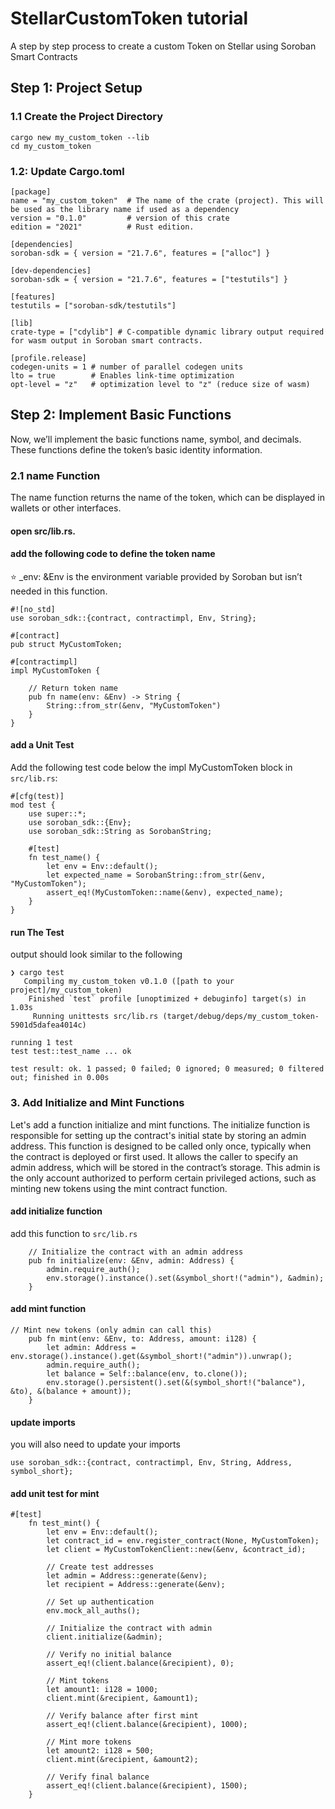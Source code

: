 # StellarCustomToken tutorial
A step by step process to create a custom Token on Stellar using Soroban Smart Contracts
## Step 1: Project Setup

### 1.1 Create the Project Directory
```
cargo new my_custom_token --lib
cd my_custom_token
```
### 1.2: Update Cargo.toml
```
[package]
name = "my_custom_token"  # The name of the crate (project). This will be used as the library name if used as a dependency
version = "0.1.0"         # version of this crate
edition = "2021"          # Rust edition.  

[dependencies]
soroban-sdk = { version = "21.7.6", features = ["alloc"] }

[dev-dependencies]
soroban-sdk = { version = "21.7.6", features = ["testutils"] }

[features]
testutils = ["soroban-sdk/testutils"]

[lib]
crate-type = ["cdylib"] # C-compatible dynamic library output required for wasm output in Soroban smart contracts.

[profile.release]
codegen-units = 1 # number of parallel codegen units
lto = true        # Enables link-time optimization
opt-level = "z"   # optimization level to "z" (reduce size of wasm)
```
## Step 2: Implement Basic Functions
Now, we’ll implement the basic functions name, symbol, and decimals. These functions define the token’s basic identity information.
### 2.1 name Function
The name function returns the name of the token, which can be displayed in wallets or other interfaces.
#### open src/lib.rs.
#### add the following code to define the token name
:star: _env: &Env is the environment variable provided by Soroban but isn’t needed in this function.

```
#![no_std]  
use soroban_sdk::{contract, contractimpl, Env, String};

#[contract]
pub struct MyCustomToken;

#[contractimpl]
impl MyCustomToken {

    // Return token name
    pub fn name(env: &Env) -> String {
        String::from_str(&env, "MyCustomToken")
    }
}
```
#### add a Unit Test 
Add the following test code below the impl MyCustomToken block in `src/lib.rs`:
```
#[cfg(test)]
mod test {
    use super::*;
    use soroban_sdk::{Env};
    use soroban_sdk::String as SorobanString;

    #[test]
    fn test_name() {
        let env = Env::default();
        let expected_name = SorobanString::from_str(&env, "MyCustomToken");
        assert_eq!(MyCustomToken::name(&env), expected_name);
    }
}
```

#### run The Test
output should look similar to the following
```
❯ cargo test
   Compiling my_custom_token v0.1.0 ([path to your project]/my_custom_token)
    Finished `test` profile [unoptimized + debuginfo] target(s) in 1.03s
     Running unittests src/lib.rs (target/debug/deps/my_custom_token-5901d5dafea4014c)

running 1 test
test test::test_name ... ok

test result: ok. 1 passed; 0 failed; 0 ignored; 0 measured; 0 filtered out; finished in 0.00s
```

### 3. Add Initialize and Mint Functions
Let's add a function initialize and mint functions. The initialize function is responsible for setting up the contract's initial state by storing an admin address. This function is designed to be called only once, typically when the contract is deployed or first used.  It allows the caller to specify an admin address, which will be stored in the contract’s storage. This admin is the only account authorized to perform certain privileged actions, such as minting new tokens using the mint contract function.

#### add initialize function
add this function to `src/lib.rs`
```
    // Initialize the contract with an admin address
    pub fn initialize(env: &Env, admin: Address) {
        admin.require_auth();
        env.storage().instance().set(&symbol_short!("admin"), &admin);
    }
```
#### add mint function
```
// Mint new tokens (only admin can call this)
    pub fn mint(env: &Env, to: Address, amount: i128) {
        let admin: Address = env.storage().instance().get(&symbol_short!("admin")).unwrap();
        admin.require_auth();
        let balance = Self::balance(env, to.clone());
        env.storage().persistent().set(&(symbol_short!("balance"), &to), &(balance + amount));
    }
```

#### update imports
you will also need to update your imports
```
use soroban_sdk::{contract, contractimpl, Env, String, Address, symbol_short};
```

#### add unit test for mint
```
#[test]
    fn test_mint() {
        let env = Env::default();
        let contract_id = env.register_contract(None, MyCustomToken);
        let client = MyCustomTokenClient::new(&env, &contract_id);

        // Create test addresses
        let admin = Address::generate(&env);
        let recipient = Address::generate(&env);

        // Set up authentication
        env.mock_all_auths();

        // Initialize the contract with admin
        client.initialize(&admin);

        // Verify no initial balance
        assert_eq!(client.balance(&recipient), 0);

        // Mint tokens
        let amount1: i128 = 1000;
        client.mint(&recipient, &amount1);

        // Verify balance after first mint
        assert_eq!(client.balance(&recipient), 1000);

        // Mint more tokens
        let amount2: i128 = 500;
        client.mint(&recipient, &amount2);

        // Verify final balance
        assert_eq!(client.balance(&recipient), 1500);
    }
```
    

